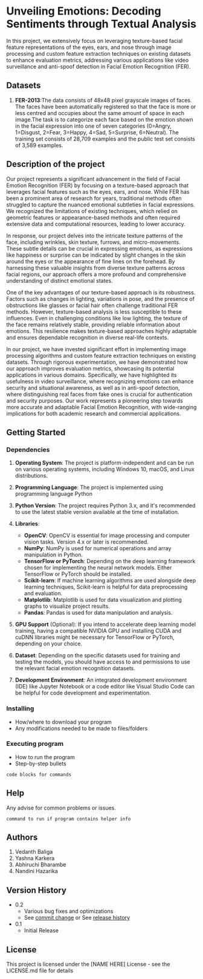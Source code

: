 # Unveiling Emotions: Decoding Sentiments through Textual Analysis

In this project, we extensively focus on leveraging texture-based facial feature representations of the eyes, ears, and nose through image processing and custom feature extraction techniques on existing datasets to enhance evaluation metrics, addressing various applications like video surveillance and anti-spoof detection in Facial Emotion Recognition (FER).
## Datasets
1. **FER-2013**:The data consists of 48x48 pixel grayscale images of faces. The faces have been automatically registered so that the face is more or less centred and occupies about the same amount of space in each image.The task is to categorize each face based on the emotion shown in the facial expression into one of seven categories (0=Angry, 1=Disgust, 2=Fear, 3=Happy, 4=Sad, 5=Surprise, 6=Neutral). The training set consists of 28,709 examples and the public test set consists of 3,589 examples.

## Description of the project

Our project represents a significant advancement in the field of Facial Emotion Recognition (FER) by focusing on a texture-based approach that leverages facial features such as the eyes, ears, and nose. While FER has been a prominent area of research for years, traditional methods often struggled to capture the nuanced emotional subtleties in facial expressions. We recognized the limitations of existing techniques, which relied on geometric features or appearance-based methods and often required extensive data and computational resources, leading to lower accuracy.

In response, our project delves into the intricate texture patterns of the face, including wrinkles, skin texture, furrows, and micro-movements. These subtle details can be crucial in expressing emotions, as expressions like happiness or surprise can be indicated by slight changes in the skin around the eyes or the appearance of fine lines on the forehead. By harnessing these valuable insights from diverse texture patterns across facial regions, our approach offers a more profound and comprehensive understanding of distinct emotional states.

One of the key advantages of our texture-based approach is its robustness. Factors such as changes in lighting, variations in pose, and the presence of obstructions like glasses or facial hair often challenge traditional FER methods. However, texture-based analysis is less susceptible to these influences. Even in challenging conditions like low lighting, the texture of the face remains relatively stable, providing reliable information about emotions. This resilience makes texture-based approaches highly adaptable and ensures dependable recognition in diverse real-life contexts.

In our project, we have invested significant effort in implementing image processing algorithms and custom feature extraction techniques on existing datasets. Through rigorous experimentation, we have demonstrated how our approach improves evaluation metrics, showcasing its potential applications in various domains. Specifically, we have highlighted its usefulness in video surveillance, where recognizing emotions can enhance security and situational awareness, as well as in anti-spoof detection, where distinguishing real faces from fake ones is crucial for authentication and security purposes. Our work represents a pioneering step towards more accurate and adaptable Facial Emotion Recognition, with wide-ranging implications for both academic research and commercial applications.

## Getting Started

### Dependencies

1. **Operating System**: The project is platform-independent and can be run on various operating systems, including Windows 10, macOS, and Linux distributions.

2. **Programming Language**: The project is implemented using programming language Python

3. **Python Version**: The project requires Python 3.x, and it's recommended to use the latest stable version available at the time of installation.

4. **Libraries**:
   - **OpenCV**: OpenCV is essential for image processing and computer vision tasks. Version 4.x or later is recommended.
   - **NumPy**: NumPy is used for numerical operations and array manipulation in Python.
   - **TensorFlow or PyTorch**: Depending on the deep learning framework chosen for implementing the neural network models. Either TensorFlow or PyTorch should be installed.
   - **Scikit-learn**: If machine learning algorithms are used alongside deep learning techniques, Scikit-learn is helpful for data preprocessing and evaluation.
   - **Matplotlib**: Matplotlib is used for data visualization and plotting graphs to visualize project results.
   - **Pandas**: Pandas is used for data manipulation and analysis.
   
5. **GPU Support** (Optional): If you intend to accelerate deep learning model training, having a compatible NVIDIA GPU and installing CUDA and cuDNN libraries might be necessary for TensorFlow or PyTorch, depending on your choice.

6. **Dataset**: Depending on the specific datasets used for training and testing the models, you should have access to and permissions to use the relevant facial emotion recognition datasets.

7. **Development Environment**: An integrated development environment (IDE) like Jupyter Notebook or a code editor like Visual Studio Code can be helpful for code development and experimentation.

### Installing

* How/where to download your program
* Any modifications needed to be made to files/folders

### Executing program

* How to run the program
* Step-by-step bullets
```
code blocks for commands
```

## Help

Any advise for common problems or issues.
```
command to run if program contains helper info
```

## Authors

1. Vedanth Baliga
2. Yashna Karkera
3. Abhiruchi Bharambe
4. Nandini Hazarika

## Version History

* 0.2
    * Various bug fixes and optimizations
    * See [commit change]() or See [release history]()
* 0.1
    * Initial Release

## License

This project is licensed under the [NAME HERE] License - see the LICENSE.md file for details
